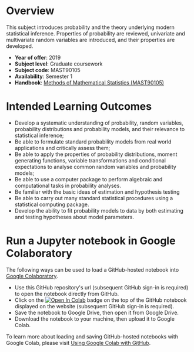 # Overview
This subject introduces probability and the theory underlying modern statistical inference. Properties of probability are reviewed, univariate and multivariate random variables are introduced, and their properties are developed.
* **Year of offer**:	2019
* **Subject level**:	Graduate coursework
* **Subject code**:	MAST90105
* **Availability**: Semester 1
* **Handbook**: [Methods of Mathematical Statistics (MAST90105)](https://handbook.unimelb.edu.au/2019/subjects/mast90105/)

# Intended Learning Outcomes
* Develop a systematic understanding of probability, random variables, probability distributions and probability models, and their relevance to statistical inference;
* Be able to formulate standard probability models from real world applications and critically assess them;
* Be able to apply the properties of probability distributions, moment generating functions, variable transformations and conditional expectations to analyse common random variables and probability models;
* Be able to use a computer package to perform algebraic and computational tasks in probability analyses.
* Be familiar with the basic ideas of estimation and hypothesis testing
* Be able to carry out many standard statistical procedures using a statistical computing package.
* Develop the ability to fit probability models to data by both estimating and testing hypotheses about model parameters.

# Run a Jupyter notebook in Google Colaboratory
The following ways can be used to load a GitHub-hosted notebook into [Google Colaboratory](https://colab.research.google.com/notebooks/welcome.ipynb#recent=true).
* Use this GitHub repository's url (subsequent GitHub sign-in is required) to open the notebook directly from GitHub.
* Click on the [![Open In Colab](https://colab.research.google.com/assets/colab-badge.svg)]() badge on the top of the GitHub notebook displayed on the website (subsequent GitHub sign-in is required).
* Save the notebook to Google Drive, then open it from Google Drive.
* Download the notebook to your machine, then upload it to Google Colab.

To learn more about loading and saving GitHub-hosted notebooks with Google Colab, please visit [Using Google Colab with GitHub](https://colab.research.google.com/github/googlecolab/colabtools/blob/master/notebooks/colab-github-demo.ipynb).
